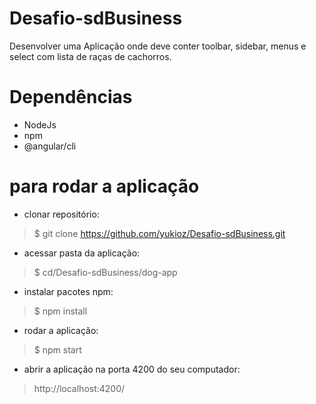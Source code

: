 # Desafio-sdBusiness
Desenvolver uma Aplicação onde deve conter toolbar, sidebar, menus e select com lista de raças de cachorros.

# Dependências

- NodeJs
- npm
- @angular/cli

# para rodar a aplicação

- clonar repositório:

> $ git clone https://github.com/yukioz/Desafio-sdBusiness.git

- acessar pasta da aplicação:

> $ cd/Desafio-sdBusiness/dog-app

- instalar pacotes npm:

> $ npm install

- rodar a aplicação:

> $ npm start

- abrir a aplicação na porta 4200 do seu computador:

> http://localhost:4200/